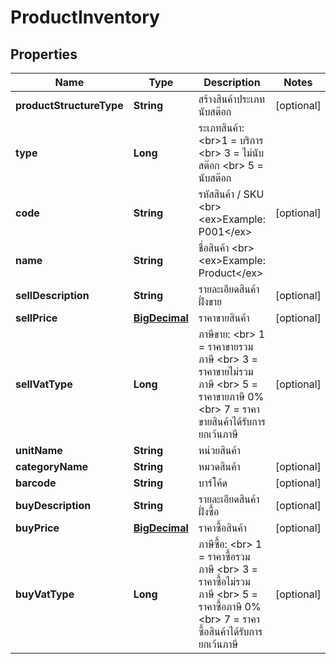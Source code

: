 

# ProductInventory

## Properties

Name | Type | Description | Notes
------------ | ------------- | ------------- | -------------
**productStructureType** | **String** | สร้างสินค้าประเภท นับสต๊อก |  [optional]
**type** | **Long** | ระเภทสินค้า: &lt;br&gt;1 &#x3D; บริการ &lt;br&gt; 3 &#x3D; ไม่นับสต๊อก &lt;br&gt; 5 &#x3D; นับสต๊อก | 
**code** | **String** | รหัสสินค้า / SKU &lt;br&gt; &lt;ex&gt;Example: P001&lt;/ex&gt; |  [optional]
**name** | **String** | ชื่อสินค้า &lt;br&gt; &lt;ex&gt;Example: Product&lt;/ex&gt; | 
**sellDescription** | **String** | รายละเอียดสินค้า ฝั่งขาย |  [optional]
**sellPrice** | [**BigDecimal**](BigDecimal.md) | ราคาขายสินค้า |  [optional]
**sellVatType** | **Long** | ภาษีขาย: &lt;br&gt; 1 &#x3D; ราคาขายรวมภาษี &lt;br&gt; 3 &#x3D; ราคาขายไม่รวมภาษี &lt;br&gt; 5 &#x3D; ราคาขายภาษี 0% &lt;br&gt; 7 &#x3D; ราคาขายสินค้าได้รับการยกเว้นภาษี |  [optional]
**unitName** | **String** | หน่วยสินค้า | 
**categoryName** | **String** | หมวดสินค้า |  [optional]
**barcode** | **String** | บาร์โค้ด |  [optional]
**buyDescription** | **String** | รายละเอียดสินค้า ฝั่งซื้อ |  [optional]
**buyPrice** | [**BigDecimal**](BigDecimal.md) | ราคาซื้อสินค้า |  [optional]
**buyVatType** | **Long** | ภาษีซื้อ: &lt;br&gt; 1 &#x3D; ราคาซื้อรวมภาษี &lt;br&gt; 3 &#x3D; ราคาซื้อไม่รวมภาษี &lt;br&gt; 5 &#x3D; ราคาซื้อภาษี 0% &lt;br&gt; 7 &#x3D; ราคาซื้อสินค้าได้รับการยกเว้นภาษี |  [optional]





